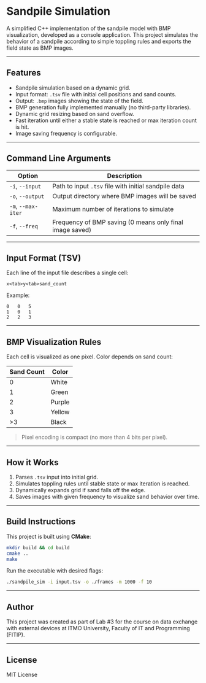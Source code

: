# Sandpile Simulation

A simplified C++ implementation of the sandpile model with BMP visualization, developed as a console application. This project simulates the behavior of a sandpile according to simple toppling rules and exports the field state as BMP images.

---

## Features

- Sandpile simulation based on a dynamic grid.
- Input format: `.tsv` file with initial cell positions and sand counts.
- Output: `.bmp` images showing the state of the field.
- BMP generation fully implemented manually (no third-party libraries).
- Dynamic grid resizing based on sand overflow.
- Fast iteration until either a stable state is reached or max iteration count is hit.
- Image saving frequency is configurable.

---

## Command Line Arguments

| Option           | Description                                              |
|------------------|----------------------------------------------------------|
| `-i`, `--input`   | Path to input `.tsv` file with initial sandpile data     |
| `-o`, `--output`  | Output directory where BMP images will be saved         |
| `-m`, `--max-iter`| Maximum number of iterations to simulate                |
| `-f`, `--freq`    | Frequency of BMP saving (0 means only final image saved)|

---

## Input Format (TSV)

Each line of the input file describes a single cell:

```text
x<tab>y<tab>sand_count
```

Example:
```text
0	0	5
1	0	1
2	2	3
```

---

## BMP Visualization Rules

Each cell is visualized as one pixel. Color depends on sand count:

| Sand Count | Color   |
|------------|----------|
| 0          | White    |
| 1          | Green    |
| 2          | Purple   |
| 3          | Yellow   |
| >3         | Black    |

> Pixel encoding is compact (no more than 4 bits per pixel).

---

## How it Works

1. Parses `.tsv` input into initial grid.
2. Simulates toppling rules until stable state or max iteration is reached.
3. Dynamically expands grid if sand falls off the edge.
4. Saves images with given frequency to visualize sand behavior over time.

---

## Build Instructions

This project is built using **CMake**:

```bash
mkdir build && cd build
cmake ..
make
```

Run the executable with desired flags:
```bash
./sandpile_sim -i input.tsv -o ./frames -m 1000 -f 10
```

---

## Author

This project was created as part of Lab #3 for the course on data exchange with external devices at ITMO University, Faculty of IT and Programming (FITIP).

---

## License
MIT License

